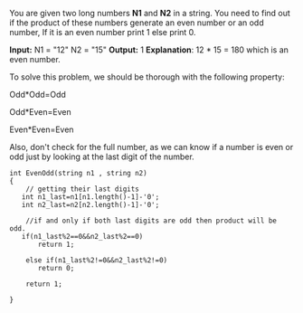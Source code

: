 You are given two long numbers **N1** and **N2** in a string. You need to find out if the product of these numbers generate an even number or an odd number, If it is an even number print 1 else print 0.


**Input:** 
N1 = "12"
N2 = "15"
**Output:** 1
**Explanation**: 12 * 15 = 180 which is an 
even number.


  

To solve this problem, we should be thorough with the following property:

Odd*Odd=Odd

Odd*Even=Even

Even*Even=Even

Also, don't check for the full number, as we can know if a number is even or odd just by looking at the last digit of the number.


```
int EvenOdd(string n1 , string n2)
{
    // getting their last digits
   int n1_last=n1[n1.length()-1]-'0';
   int n2_last=n2[n2.length()-1]-'0';

    //if and only if both last digits are odd then product will be odd.
   if(n1_last%2==0&&n2_last%2==0)
       return 1;
       
    else if(n1_last%2!=0&&n2_last%2!=0)
       return 0;

    return 1;

}
```
